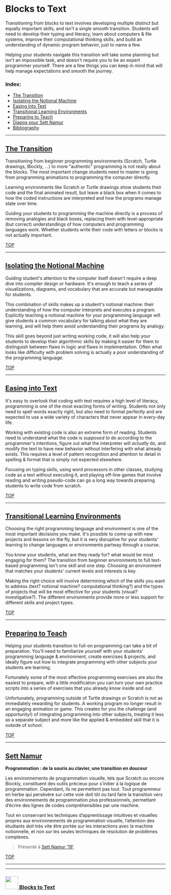 # Blocks to Text

Transitioning from blocks to text involves developing multiple distinct but equally important skills, and isn't a single smooth transition.  Students will need to develop their typing and literacy, learn about computers & file systems, improve their computational thinking skills, and build an understanding of dynamic program behavior, just to name a few.

Helping your students navigate this transition will take some planning but isn't an impossible task, and doesn't require you to be an expert programmer yourself.  There are a few things you can keep in mind that will help manage expectations and smooth the journey.

### Index:
* [The Transition](#the-transition)
* [Isolating the Notional Machine](#isolating-the-notional-machine)
* [Easing into Text](#easing-into-text)
* [Transitional Learning Environments](#transitional-learning-environments)
* [Preparing to Teach](#preparing-to-teach)
* [Diapos pour Sett Namur](#sett-namur)
* [Bibliography](https://github.com/blocks-to-text/bibliography)

---

## [The Transition](https://github.com/blocks-to-text/the-transition)

Transitioning from beginner programming environments (Scratch, Turtle drawings, Blockly, ...) to more "authentic" programming is not really about the blocks.  The most important change students need to master is going from programming animations to programming the computer directly.  

Learning environments like Scratch or Turtle drawings show students their code and the final animated result, but leave a black box when it comes to how the coded instructions are interpreted and how the programs manage state over time.

Guiding your students to programming the machine directly is a process of removing analogies and black boxes, replacing them with level-appropriate (but correct) understandings of how computers and programming languages work.  Whether students write their code with letters or blocks is not actually important.

[TOP](#blocks-to-text)

---

## [Isolating the Notional Machine](https://github.com/blocks-to-text/isolating-the-notional-machine)

Guiding student's attention to the computer itself doesn't require a deep dive into compiler design or hardware.  It's enough to teach a series of visualizations, diagrams, and vocabulary that are accurate but manageable for students.  

This combination of skills makes up a student's notional machine: their understanding of how the computer interprets and executes a program.  Explicitly teaching a notional machine for your programming language will give students a common vocabulary for talking about what they are learning, and will help them avoid understanding their programs by analogy.

This skill goes beyond just writing working code, it will also help your students to develop their algorithmic skills by making it easier for them to distinguish between flaws in logic and flaws in implementation.  Often what looks like difficulty with problem solving is actually a poor understanding of the programming language.  

[TOP](#blocks-to-text)

---

## [Easing into Text](https://github.com/blocks-to-text/easing-into-text)

It's easy to overlook that coding with text requires a high level of literacy, programming is one of the most exacting forms of writing.  Students not only need to spell words exactly right, but also need to format perfectly and are expected to use a wide variety of characters that never appear in every-day life.  

Working with existing code is also an extreme form of reading.  Students need to understand what the code is _supposed to_ do according to the programmer's intentions, figure out what the interpreter will _actually_ do, and modify the text to have new behavior without interfering with what already exists.  This requires a level of pattern recognition and attention to detail in spelling & format that is simply not expected elsewhere.

Focusing on typing skills, using word processors in other classes, studying code as a text without executing it, and playing off-line games that involve reading and writing pseudo-code can go a long way towards preparing students to write code from scratch.

[TOP](#blocks-to-text)

---

## [Transitional Learning Environments](https://github.com/blocks-to-text/transitional-learning-environments)

Choosing the right programming language and environment is one of the most important decisions you make.  It's possible to come up with new projects and lessons on the fly, but it is very disruptive for your students' learning to change languages or environments partway through a course.

You know your students, what are they ready for? what would be most engaging for them?  The transition from beginner environments to full text-based programming isn't one skill and one step.  Choosing an environment that matches your students' current levels and interests is key.

Making the right choice will involve determining which of the skills you want to address (text? notional machine? computational thinking?) and the types of projects that will be most effective for your students (visual? investigative?).  The different environments provide more or less support for different skills and project types.

[TOP](#blocks-to-text)

---

## [Preparing to Teach](https://github.com/blocks-to-text/preparing-to-teach)

Helping your students transition to full-on programming can take a bit of preparation.  You'll need to familiarize yourself with your students' programming language & environment, create exercises & projects, and ideally figure out how to integrate programming with other subjects your students are learning.  

Fortunately some of the most effective programming exercises are also the easiest to prepare, with a little modification you can turn your own practice scripts into a series of exercises that you already know inside and out.

Unfortunately, programming outside of Turtle drawings or Scratch is not as immediately rewarding for students.  A working program no longer result in an engaging animation or game.  This creates for you the challenge (and opportunity!) of integrating programming into other subjects, treating it less as a separate subject and more like the applied & embedded skill that it is outside of school.

[TOP](#blocks-to-text)

---

## [Sett Namur](https://blocks-to-text.github.io/sett-namur-19)

__Programmation : de la souris au clavier, une transition en douceur__

Les environnements de programmation visuelle, tels que
Scratch ou encore Blockly, constituent des outils prècieux pour s’initier à la logique de programmation. Cependant, ils ne permettent pas tout. Tout programmeur en herbe qui persévère sur cette voie doit tôt ou tard faire la transition vers des environnements de programmation plus professionnels, permettant d’écrire des lignes de codes compréhensibles par une machine.

Tout en conservant les techniques d’apprentissage intuitives et visuelles propres aux environnements de programmation visuelle, l’attention des étudiants doit très vite être portée sur les interactions avec la machine notionnelle, et non sur les seules techniques de résolution de problèmes complexes.

> Présenté à [Sett Namur '19'](https://www.easyfairs.com/sett-namur-2019/sett-namur-2019/).

[TOP](#blocks-to-text)

___
___
### <a href="http://github.com/blocks-to-text/top" target="_blank"><img src="https://user-images.githubusercontent.com/18554853/50098409-22575780-021c-11e9-99e1-962787adaded.png" width="40" height="40"></img> Blocks to Text</a>

